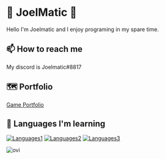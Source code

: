 
# 👋 JoelMatic 👋

Hello I'm Joelmatic and I enjoy programing in my spare time.


## 📫 How to reach me

My discord is Joelmatic#8817


## 🗺 Portfolio

[Game Portfolio](https://joelmatic.itch.io/)
## 📕 Languages I'm learning


[![Languages1](https://img.shields.io/badge/-C%23-blue)]()
[![Languages2](https://img.shields.io/badge/-HTML-brightgreen)]()
[![Languages3](https://img.shields.io/badge/-CSS-orange)]()

<img src="https://github-readme-stats.vercel.app/api/top-langs?username=TheRealJoelmatic&show_icons=true&locale=en&layout=compact&theme=chartreuse-dark" alt="ovi" />

